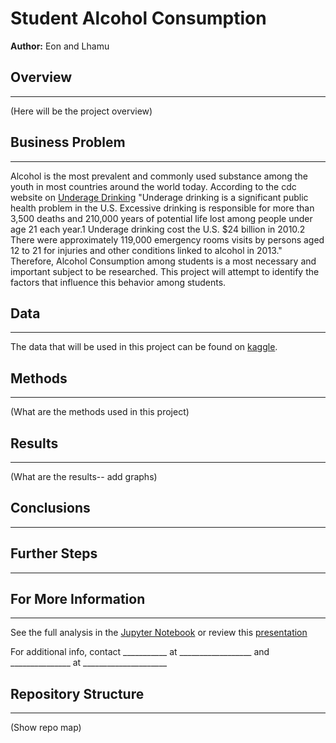 # Student Alcohol Consumption
**Author:** Eon and Lhamu

## Overview 
---
(Here will be the project overview)


## Business Problem
---
Alcohol is the most prevalent and commonly used substance among the youth in most countries around the world today. According to the cdc website on [Underage Drinking](https://www.cdc.gov/alcohol/fact-sheets/underage-drinking.htm) "Underage drinking is a significant public health problem in the U.S. Excessive drinking is responsible for more than 3,500 deaths and 210,000 years of potential life lost among people under age 21 each year.1 Underage drinking cost the U.S. $24 billion in 2010.2 There were approximately 119,000 emergency rooms visits by persons aged 12 to 21 for injuries and other conditions linked to alcohol in 2013." Therefore, Alcohol Consumption among students is a most necessary and important subject to be researched. 
This project will attempt to identify the factors that influence this behavior among students. 

## Data 
---
The data that will be used in this project can be found on [kaggle](https://www.kaggle.com/uciml/student-alcohol-consumption?select=student-por.csv). 

## Methods
---
(What are the methods used in this project)


## Results
---
(What are the results-- add graphs)


## Conclusions
---


## Further Steps
---


## For More Information
---
See the full analysis in the [Jupyter Notebook](___________) or review this [presentation](____________________)

For additional info, contact ___________ at __________________ and _______________ at _____________________


## Repository Structure
---
(Show repo map)